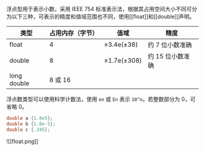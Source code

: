 浮点型用于表示小数，采用 IEEE 754 标准表示法，根据其占用空间大小不同可分为以下三种，可表示的精度和值域范围也不同，使用[[float]]和[[double]]声明。

| 类型        | 占用内存（字节） | 值域        | 精度             |
| ----------- | ---------------- | ----------- | ---------------- |
| float       | 4                | ±3.4e(±38)  | 约 7 位小数准确  |
| double      | 8                | ±1.7e(±308) | 约 15 位小数准确 |
| long double | 8 或 16          |             |                  |

浮点数类型可以使用科学计数法，使用 `en` 或 `En` 表示 `10^n`。若整数部分为 0，可省略 0。

```c++
double a {1.0e5};
double b {1.0e-5};
double c {.345};
```

![[float.png]]
